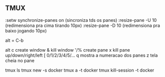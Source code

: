 ## TMUX

:setw synchronize-panes on (sincroniza tds os panes)
:resize-pane -U 10 (redimensiona pra cima tirando 10px)
:resize-pane -D 10 (redimensiona pra baixo jogando 10px)

alt = C-b

alt
   c create window
   & kill window
   '/% create pane
   x kill pane
   up/down/right/left
   [
   0/1/2/3/4/5/...
   q mostra a numeracao dos panes
   z tela cheia no pane

tmux ls
tmux new -s docker
tmux a -t docker 
tmux kill-session -t docker
